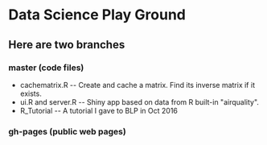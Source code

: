 # Data Science Play Ground
## Here are two branches
### master (code files)
* cachematrix.R -- Create and cache a matrix. Find its inverse matrix if it exists.
* ui.R and server.R -- Shiny app based on data from R built-in "airquality".
* R_Tutorial -- A tutorial I gave to BLP in Oct 2016

### gh-pages (public web pages)
